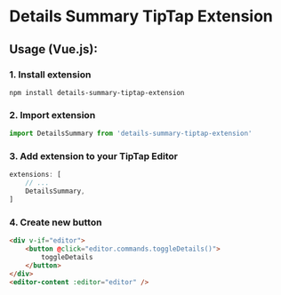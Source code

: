 # Details Summary TipTap Extension

## Usage (Vue.js):

### 1. Install extension
`npm install details-summary-tiptap-extension`

### 2. Import extension
```js
import DetailsSummary from 'details-summary-tiptap-extension'
```

### 3. Add extension to your TipTap Editor
```js
extensions: [
    // ...
    DetailsSummary,
]
```

### 4. Create new button
```html
<div v-if="editor">
    <button @click="editor.commands.toggleDetails()">
        toggleDetails
    </button>
</div>
<editor-content :editor="editor" />
```
